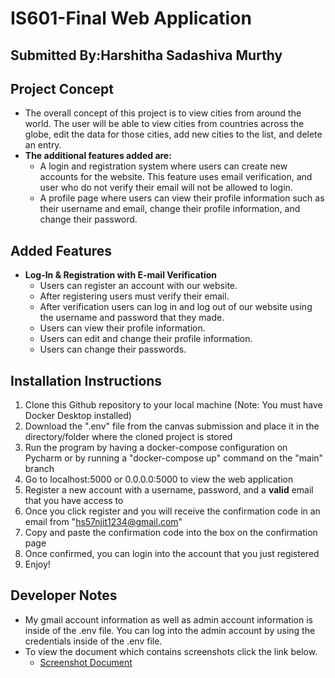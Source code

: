 # IS601-Final Web Application

## Submitted By:Harshitha Sadashiva Murthy

## Project Concept
* The overall concept of this project is to view cities from around the world. The user will be able to view cities from countries across the globe, edit the data for those cities, add new cities to the list, and delete an entry.
* **The additional features added are:**
    * A login and registration system where users can create new accounts for the website. This feature uses email verification, and user who do not verify their email will not be allowed to login.
    * A profile page where users can view their profile information such as their username and email, change their profile information, and change their password.
  
## Added Features
* **Log-In & Registration with E-mail Verification**
  * Users can register an account with our website.
  * After registering users must verify their email.
  * After verification users can log in and log out of our website using the username and password that they made.
  * Users can view their profile information.
  * Users can edit and change their profile information.
  * Users can change their passwords.
  
## Installation Instructions
1. Clone this Github repository to your local machine (Note: You must have Docker Desktop installed)
2. Download the ".env" file from the canvas submission and place it in the directory/folder where the cloned project is stored
3. Run the program by having a docker-compose configuration on Pycharm or by running a "docker-compose up" command on the "main" branch
4. Go to localhost:5000 or 0.0.0.0:5000 to view the web application
5. Register a new account with a username, password, and a **valid** email that you have access to
6. Once you click register and you will receive the confirmation code in an email from "hs57njit1234@gmail.com"
7. Copy and paste the confirmation code into the box on the confirmation page
8. Once confirmed, you can login into the account that you just registered 
9. Enjoy!

## Developer Notes
* My gmail account information as well as admin account information is inside of the .env file. You can log into the admin account by using the credentials inside of the .env file.
* To view the document which contains screenshots click the link below.
    * [Screenshot Document](/Feature%20Word%20Documents)